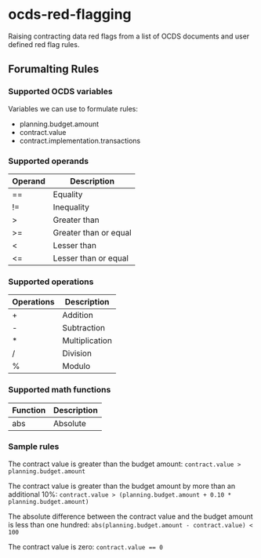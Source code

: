 # ocds-red-flagging
Raising contracting data red flags from a list of OCDS documents and user defined red flag rules.

## Forumalting Rules

### Supported OCDS variables

Variables we can use to formulate rules:

- planning.budget.amount
- contract.value
- contract.implementation.transactions

### Supported operands

| Operand | Description      |
|----|-----------------------|
| == | Equality              |
| != | Inequality            |
| >  | Greater than          |
| >= | Greater than or equal |
| <  | Lesser than           |
| <= | Lesser than or equal  |

### Supported operations

| Operations | Description  |
|---|-----------------------|
| + | Addition              |
| - | Subtraction           |
| * | Multiplication        |
| / | Division              |
| % | Modulo                |

### Supported math functions

| Function | Description |
|-----|------------------|
| abs | Absolute         |


### Sample rules

The contract value is greater than the budget amount:
`contract.value > planning.budget.amount`

The contract value is greater than the budget amount by more than an additional 10%:
`contract.value > (planning.budget.amount + 0.10 * planning.budget.amount)`

The absolute difference between the contract value and the budget amount is less than one hundred:
`abs(planning.budget.amount - contract.value) < 100`

The contract value is zero:
`contract.value == 0`

